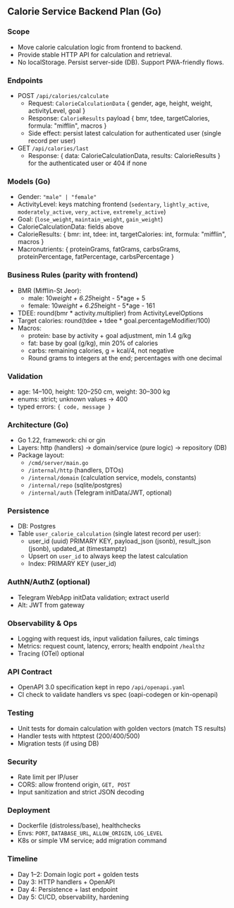 ## Calorie Service Backend Plan (Go)

### Scope
- Move calorie calculation logic from frontend to backend.
- Provide stable HTTP API for calculation and retrieval.
- No localStorage. Persist server-side (DB). Support PWA-friendly flows.

### Endpoints
- POST `/api/calories/calculate`
  - Request: `CalorieCalculationData` { gender, age, height, weight, activityLevel, goal }
  - Response: `CalorieResults` payload { bmr, tdee, targetCalories, formula: "mifflin", macros }
  - Side effect: persist latest calculation for authenticated user (single record per user)
- GET `/api/calories/last`
  - Response: { data: CalorieCalculationData, results: CalorieResults } for the authenticated user or 404 if none

### Models (Go)
- Gender: `"male" | "female"`
- ActivityLevel: keys matching frontend (`sedentary`, `lightly_active`, `moderately_active`, `very_active`, `extremely_active`)
- Goal: (`lose_weight`, `maintain_weight`, `gain_weight`)
- CalorieCalculationData: fields above
- CalorieResults: { bmr: int, tdee: int, targetCalories: int, formula: "mifflin", macros }
- Macronutrients: { proteinGrams, fatGrams, carbsGrams, proteinPercentage, fatPercentage, carbsPercentage }

### Business Rules (parity with frontend)
- BMR (Mifflin-St Jeor):
  - male: 10*weight + 6.25*height - 5*age + 5
  - female: 10*weight + 6.25*height - 5*age - 161
- TDEE: round(bmr * activity.multiplier) from ActivityLevelOptions
- Target calories: round(tdee + tdee * goal.percentageModifier/100)
- Macros:
  - protein: base by activity + goal adjustment, min 1.4 g/kg
  - fat: base by goal (g/kg), min 20% of calories
  - carbs: remaining calories, g = kcal/4, not negative
  - Round grams to integers at the end; percentages with one decimal

### Validation
- age: 14–100, height: 120–250 cm, weight: 30–300 kg
- enums: strict; unknown values → 400
- typed errors: `{ code, message }`

### Architecture (Go)
- Go 1.22, framework: chi or gin
- Layers: http (handlers) → domain/service (pure logic) → repository (DB)
- Package layout:
  - `/cmd/server/main.go`
  - `/internal/http` (handlers, DTOs)
  - `/internal/domain` (calculation service, models, constants)
  - `/internal/repo` (sqlite/postgres)
  - `/internal/auth` (Telegram initData/JWT, optional)

### Persistence
- DB: Postgres
- Table `user_calorie_calculation` (single latest record per user):
  - user_id (uuid) PRIMARY KEY, payload_json (jsonb), result_json (jsonb), updated_at (timestamptz)
  - Upsert on `user_id` to always keep the latest calculation
  - Index: PRIMARY KEY (user_id)

### AuthN/AuthZ (optional)
- Telegram WebApp initData validation; extract userId
- Alt: JWT from gateway

### Observability & Ops
- Logging with request ids, input validation failures, calc timings
- Metrics: request count, latency, errors; health endpoint `/healthz`
- Tracing (OTel) optional

### API Contract
- OpenAPI 3.0 specification kept in repo `/api/openapi.yaml`
- CI check to validate handlers vs spec (oapi-codegen or kin-openapi)

### Testing
- Unit tests for domain calculation with golden vectors (match TS results)
- Handler tests with httptest (200/400/500)
- Migration tests (if using DB)

### Security
- Rate limit per IP/user
- CORS: allow frontend origin, `GET, POST`
- Input sanitization and strict JSON decoding

### Deployment
- Dockerfile (distroless/base), healthchecks
- Envs: `PORT`, `DATABASE_URL`, `ALLOW_ORIGIN`, `LOG_LEVEL`
- K8s or simple VM service; add migration command

### Timeline
- Day 1–2: Domain logic port + golden tests
- Day 3: HTTP handlers + OpenAPI
- Day 4: Persistence + last endpoint
- Day 5: CI/CD, observability, hardening


